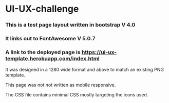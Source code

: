 # UI-UX-challenge

### This is a test page layout written in bootstrap V 4.0

### It links out to FontAwesome V 5.0.7

### A link to the deployed page is https://ui-ux-template.herokuapp.com/index.html

It was designed in a 1280 wide format and above to match an existing PNG template.

This page was not not written as mobile responsive.

The CSS file contains minimal CSS mostly targeting the icons used.
